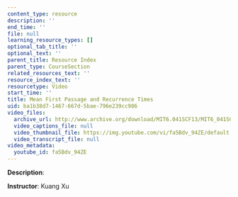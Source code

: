 ```yaml
---
content_type: resource
description: ''
end_time: ''
file: null
learning_resource_types: []
optional_tab_title: ''
optional_text: ''
parent_title: Resource Index
parent_type: CourseSection
related_resources_text: ''
resource_index_text: ''
resourcetype: Video
start_time: ''
title: Mean First Passage and Recurrence Times
uid: ba1b38d7-1467-667d-5bae-796e239cc986
video_files:
  archive_url: http://www.archive.org/download/MIT6.041SCF13/MIT6_041SCF13_No_41_Ch7_MeanFirstpassage%26recurranceTimes_300k.mp4
  video_captions_file: null
  video_thumbnail_file: https://img.youtube.com/vi/fa5Bdv_94ZE/default.jpg
  video_transcript_file: null
video_metadata:
  youtube_id: fa5Bdv_94ZE
---
```


**Description**:

**Instructor**: Kuang Xu